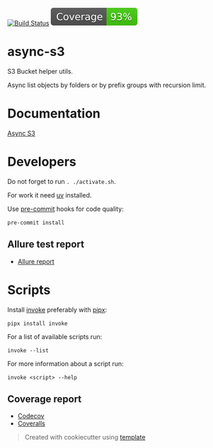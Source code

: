 [![Build Status](https://github.com/andgineer/async-s3/workflows/CI/badge.svg)](https://github.com/andgineer/async-s3/actions)
[![Coverage](https://raw.githubusercontent.com/andgineer/async-s3/python-coverage-comment-action-data/badge.svg)](https://htmlpreview.github.io/?https://github.com/andgineer/async-s3/blob/python-coverage-comment-action-data/htmlcov/index.html)
# async-s3

S3 Bucket helper utils. 

Async list objects by folders or by prefix groups with recursion limit.

# Documentation

[Async S3](https://andgineer.github.io/async-s3/)

# Developers

Do not forget to run `. ./activate.sh`.

For work it need [uv](https://github.com/astral-sh/uv) installed.

Use [pre-commit](https://pre-commit.com/#install) hooks for code quality:

    pre-commit install

## Allure test report

* [Allure report](https://andgineer.github.io/async-s3/builds/tests/)

# Scripts

Install [invoke](https://docs.pyinvoke.org/en/stable/) preferably with [pipx](https://pypa.github.io/pipx/):

    pipx install invoke

For a list of available scripts run:

    invoke --list

For more information about a script run:

    invoke <script> --help


## Coverage report
* [Codecov](https://app.codecov.io/gh/andgineer/async-s3/tree/main/src%2Fasync_s3)
* [Coveralls](https://coveralls.io/github/andgineer/async-s3)

> Created with cookiecutter using [template](https://github.com/andgineer/cookiecutter-python-package)